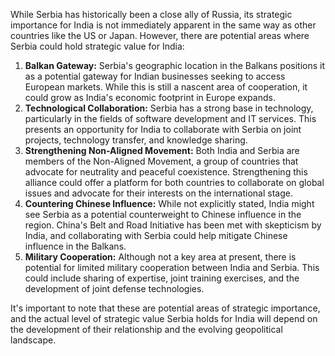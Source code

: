 While Serbia has historically been a close ally of Russia, its strategic importance for India is not immediately apparent in the same way as other countries like the US or Japan. However, there are potential areas where Serbia could hold strategic value for India:

1. **Balkan Gateway:** Serbia's geographic location in the Balkans positions it as a potential gateway for Indian businesses seeking to access European markets. While this is still a nascent area of cooperation, it could grow as India's economic footprint in Europe expands.
2. **Technological Collaboration:** Serbia has a strong base in technology, particularly in the fields of software development and IT services. This presents an opportunity for India to collaborate with Serbia on joint projects, technology transfer, and knowledge sharing.
3. **Strengthening Non-Aligned Movement:** Both India and Serbia are members of the Non-Aligned Movement, a group of countries that advocate for neutrality and peaceful coexistence.  Strengthening this alliance could offer a platform for both countries to collaborate on global issues and advocate for their interests on the international stage. 
4. **Countering Chinese Influence:** While not explicitly stated, India might see Serbia as a potential counterweight to Chinese influence in the region. China's Belt and Road Initiative has been met with skepticism by India, and collaborating with Serbia could help mitigate Chinese influence in the Balkans.
5. **Military Cooperation:** Although not a key area at present, there is potential for limited military cooperation between India and Serbia. This could include sharing of expertise, joint training exercises, and the development of joint defense technologies.

It's important to note that these are potential areas of strategic importance, and the actual level of strategic value Serbia holds for India will depend on the development of their relationship and the evolving geopolitical landscape. 
